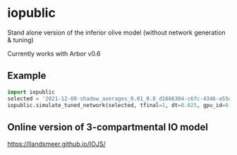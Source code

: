 # iopublic

Stand alone version of the inferior olive model (without network generation & tuning)

Currently works with Arbor v0.6

## Example

```python
import iopublic
selected = '2021-12-08-shadow_averages_0.01_0.8_d1666304-c6fc-4346-a55d-a99b3aad55be'
iopublic.simulate_tuned_network(selected, tfinal=1, dt=0.025, gpu_id=0, spikes=())
```

##  Online version of 3-compartmental IO model

https://llandsmeer.github.io/IOJS/

